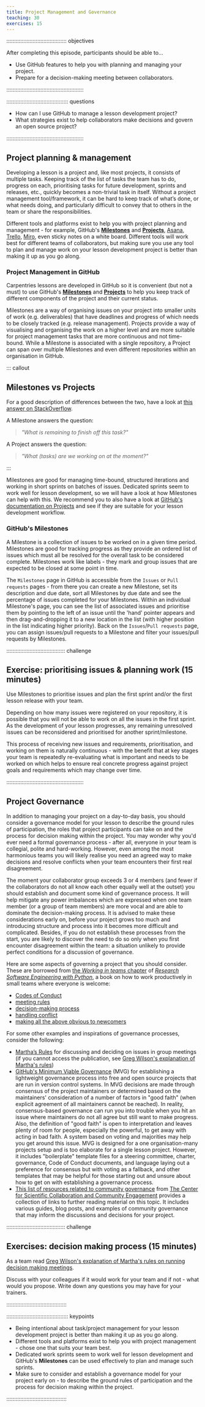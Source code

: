 ```yaml
---
title: Project Management and Governance
teaching: 30
exercises: 15
---
```


::::::::::::::::::::::::::::::::::::::: objectives

After completing this episode, participants should be able to...

- Use GitHub features to help you with planning and managing your project.
- Prepare for a decision-making meeting between collaborators.

::::::::::::::::::::::::::::::::::::::::::::::::::

:::::::::::::::::::::::::::::::::::::::: questions

- How can I use GitHub to manage a lesson development project?
- What strategies exist to help collaborators make decisions and govern an open source project?

::::::::::::::::::::::::::::::::::::::::::::::::::


## Project planning & management

Developing a lesson is a project and, like most projects, it consists of multiple tasks. Keeping track of the list of tasks the team has to do, progress on each, prioritising tasks for future development, sprints and releases, etc., quickly becomes a non-trivial task in itself. Without a project management tool/framework, it can be hard to keep track of what’s done, or what needs doing, and particularly difficult to convey that to others in the team or share the responsibilities.

Different tools and platforms exist to help you with project planning and management - for example, GitHub's [**Milestones**](https://docs.github.com/en/issues/using-labels-and-milestones-to-track-work/about-milestones) and [**Projects**](https://docs.github.com/en/issues/planning-and-tracking-with-projects/learning-about-projects/about-projects), [Asana](https://www.asana.com), [Trello](https://www.trello.com), [Miro](https://miro.com/), even sticky notes on a white board. Different tools will work best for different teams of collaborators, but making sure you use any tool to plan and manage work on your lesson development project is better than making it up as you go along.

### Project Management in GitHub
Carpentries lessons are developed in GitHub so it is convenient (but not a must) to use GitHub's [**Milestones**](https://docs.github.com/en/issues/using-labels-and-milestones-to-track-work/about-milestones) and [**Projects**](https://docs.github.com/en/issues/planning-and-tracking-with-projects/learning-about-projects/about-projects) 
to help you keep track of different components of the project and their current status. 

Milestones are a way of organising issues on your project into smaller units of work (e.g. deliverables) that have deadlines and progress of which needs to be closely tracked (e.g. release management). Projects provide a way of visualising and organising the work on a higher level and are more suitable for
project management tasks that are more continuous and not time-bound. While a Milestone is associated with a single repository, a Project can span over multiple Milestones and even different repositories within an organisation in GitHub. 

::: callout

## Milestones vs Projects
For a good description of differences between the two, have a look at [this answer on StackOverflow](https://stackoverflow.com/questions/39591795/what-is-the-difference-relationship-between-github-projects-and-milestones).

A Milestone answers the question:

> *"What is remaining to finish off this task?"*

A Project answers the question:

> *"What (tasks) are we working on at the moment?"*

:::

Milestones are good for managing time-bound, structured iterations and working in short sprints on batches of issues. Dedicated sprints seem to work well for lesson development, so we will have a look at how Milestones can help with this. We recommend you to also have a look at [GitHub's documentation on Projects](https://docs.github.com/en/issues/planning-and-tracking-with-projects/learning-about-projects/about-projects)  and see if they are suitable for your lesson development workflow.

### GitHub's Milestones

A Milestone is a collection of issues to be worked on in a given time period. Milestones are good for
tracking progress as they provide an ordered list of issues which must all be resolved for the overall task to be
considered complete. Milestones work like labels - they mark and group issues that are expected to be closed at
some point in time.

The `Milestones` page in GitHub is accessible from the `Issues` or `Pull requests` pages -
from there you can create a new Milestone, set its description and due date, sort all Milestones by due date and see the percentage of issues completed for your Milestones.
Within an individual Milestone's page, you can see the list of associated issues and prioritise them by pointing to the left of an issue until the 'hand' pointer appears and then drag-and-dropping it to a new location in the list (with higher position in the list indicating higher priority). Back on the `Issues`/`Pull requests` page, you can assign issues/pull requests to a Milestone and filter your issues/pull requests by Milestones.

::::::::::::::::::::::::::::::::::::::  challenge

## Exercise: prioritising issues & planning work (15 minutes)

Use Milestones to prioritise issues and plan the first sprint and/or the first lesson release
with your team.

Depending on how many issues were registered on your repository, it is possible that you will not be able to work on
all the issues in the first sprint. As the development of your lesson progresses, any remaining unresolved issues can
be reconsidered and prioritised for another sprint/milestone.

This process of receiving new issues and requirements, prioritisation, and working on them is naturally continuous -
with the benefit that at key stages your team is repeatedly re-evaluating what is important and needs to be worked on
which helps to ensure real concrete progress against project goals and requirements which may change over time.

::::::::::::::::::::::::::::::::::::::::::::::::::

## Project Governance

In addition to managing your project on a day-to-day basis, you should consider a governance model for your lesson to describe the ground rules of participation, the roles that project participants can take on and the process for decision making within the project. You may wonder why you'd ever need a formal governance process - after all, everyone in your team is collegial, polite and hard-working. However, even among the most harmonious teams you will likely realise you need an agreed way to make decisions and resolve conflicts when your team encounters their first real disagreement.

The moment your collaborator group exceeds 3 or 4 members (and fewer if the collaborators do not all know each other equally well at the outset) you should establish and document some kind of governance process. It will help mitigate any power imbalances which are expressed when one team member (or a group of team members) are more vocal and are able to dominate the decision-making process. It is advised to make these considerations early on, before your project grows too much and introducing structure and process into it becomes more difficult and complicated. Besides, if you do not establish these processes from the start, you are likely to discover the need to do so only when you first encounter disagreement within the team: a situation unlikely to provide perfect conditions for a discussion of governance.

Here are some aspects of governing a project that you should consider. These are borrowed from [the _Working in teams_ chapter](https://merely-useful.tech/py-rse/teams.html) of [_Research Software Engineering with Python_](https://merely-useful.tech/py-rse/index.html), a book on how to work productively in small teams where everyone is welcome:

- [Codes of Conduct](https://merely-useful.tech/py-rse/teams.html#teams-coc)
- [meeting rules](https://merely-useful.tech/py-rse/teams.html#teams-meetings)
- [decision-making process](https://merely-useful.tech/py-rse/teams.html#teams-martha)
- [handling conflict](https://merely-useful.tech/py-rse/teams.html#teams-conflict)
- [making all the above obvious to newcomers](https://merely-useful.tech/py-rse/teams.html#teams-documentation)

For some other examples and inspirations of governance processes, consider the following:

- [Martha’s Rules](https://journals.sagepub.com/doi/10.1177/088610998600100206) for discussing and deciding on issues in group meetings (if you cannot access the publication, see [Greg Wilson's explanation of Martha's rules](https://third-bit.com/files/2020/08/marthas/))
- [GitHub's Minimum Viable Governance](https://github.com/github/MVG) (MVG) for establishing a lightweight governance process into free and open source projects that are run in version control systems. In MVG decisions are made through consensus of the project maintainers or determined based on the maintainers' consideration of a number of factors in "good faith" (when explicit agreement of all maintainers cannot be reached). In reality, consensus-based governance can run you into trouble when you hit an issue where maintainers do not all agree but still want to make progress. Also, the definition of "good faith" is open to interpretation and leaves plenty of room for people, especially the powerful, to get away with acting in bad faith. A system based on voting and majorities may help you get around this issue. MVG is designed for a one organisation-many projects setup and is too elaborate for a single lesson project. However, it includes "boilerplate" template files for a steering committee, charter, governance, Code of Conduct documents, and language laying out a preference for consensus but with voting as a fallback, and other templates that may be helpful for those starting out and unsure about how to get on with establishing a governance process.
- [This list of resources related to community governance](https://docs.google.com/spreadsheets/d/1k8t1VPdcwKH7ZGaCA0q8NNxbFKQKkZGPth3nhfkKwAA/edit#gid=1287139202) from [The Center for Scientific Collaboration and Community Engagement](https://cscce.org) provides a collection of links to further reading material on this topic. It includes various guides, blog posts, and examples of community governance that may inform the discussions and decisions for your project.

::::::::::::::::::::::::::::::::::::::  challenge

## Exercises: decision making process (15 minutes)

As a team read [Greg Wilson's explanation of Martha's rules on running decision making meetings](https://third-bit.com/files/2020/08/marthas/).

Discuss with your colleagues if it would work for your team and if not - what would you propose. Write down any
questions you may have for your trainers.

:::::::::::::::::::::::::::::::::::::::


:::::::::::::::::::::::::::::::::::::::: keypoints

- Being intentional about task/project management for your lesson development project is better than making it up as you go along.
- Different tools and platforms exist to help you with project management - chose one that suits your team best.
- Dedicated work sprints seem to work well for lesson development and GitHub's **Milestones** can be used effectively to plan and manage such sprints.
- Make sure to consider and establish a governance model for your project early on - to describe the ground rules of participation and the process for decision making within the project.

:::::::::::::::::::::::::::::::::::::::
